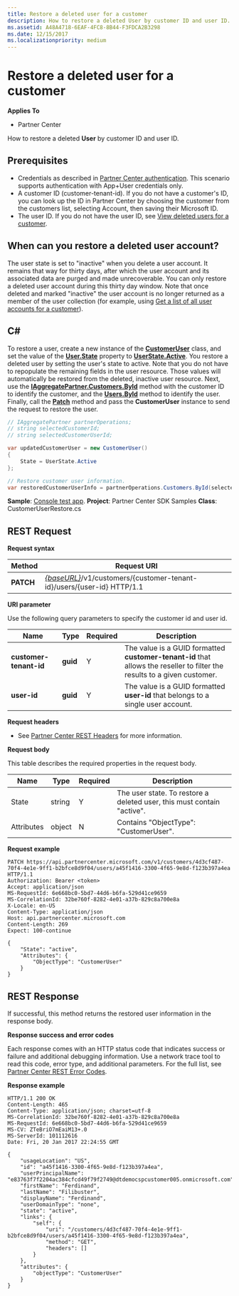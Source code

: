 ```yaml
---
title: Restore a deleted user for a customer
description: How to restore a deleted User by customer ID and user ID.
ms.assetid: A48A4718-6EAF-4FC8-8B44-F3FDCA2B3298
ms.date: 12/15/2017
ms.localizationpriority: medium
---
```


# Restore a deleted user for a customer


**Applies To**

-   Partner Center

How to restore a deleted **User** by customer ID and user ID.

## <span id="Prerequisites"></span><span id="prerequisites"></span><span id="PREREQUISITES"></span>Prerequisites


-   Credentials as described in [Partner Center authentication](partner-center-authentication.md). This scenario supports authentication with App+User credentials only.
-   A customer ID (customer-tenant-id). If you do not have a customer's ID, you can look up the ID in Partner Center by choosing the customer from the customers list, selecting Account, then saving their Microsoft ID.
-   The user ID. If you do not have the user ID, see [View deleted users for a customer](view-a-deleted-user.md).

## <span id="When_can_you_restore_a_deleted_user_account_"></span><span id="when_can_you_restore_a_deleted_user_account_"></span><span id="WHEN_CAN_YOU_RESTORE_A_DELETED_USER_ACCOUNT_"></span>When can you restore a deleted user account?


The user state is set to "inactive" when you delete a user account. It remains that way for thirty days, after which the user account and its associated data are purged and made unrecoverable. You can only restore a deleted user account during this thirty day window. Note that once deleted and marked "inactive" the user account is no longer returned as a member of the user collection (for example, using [Get a list of all user accounts for a customer](get-a-list-of-all-user-accounts-for-a-customer.md)).

## <span id="C_"></span><span id="c_"></span>C#


To restore a user, create a new instance of the [**CustomerUser**](https://docs.microsoft.com/dotnet/api/microsoft.store.partnercenter.models.users.customeruser) class, and set the value of the [**User.State**](https://docs.microsoft.com/dotnet/api/microsoft.store.partnercenter.models.users.user.state) property to [**UserState.Active**](https://docs.microsoft.com/dotnet/api/microsoft.store.partnercenter.models.users.userstate). You restore a deleted user by setting the user's state to active. Note that you do not have to repopulate the remaining fields in the user resource. Those values will automatically be restored from the deleted, inactive user resource. Next, use the [**IAggregatePartner.Customers.ById**](https://docs.microsoft.com/dotnet/api/microsoft.store.partnercenter.customers.icustomercollection.byid) method with the customer ID to identify the customer, and the [**Users.ById**](https://docs.microsoft.com/dotnet/api/microsoft.store.partnercenter.customerusers.icustomerusercollection.byid) method to identify the user. Finally, call the [**Patch**](https://docs.microsoft.com/dotnet/api/microsoft.store.partnercenter.customerusers.icustomeruser.patch) method and pass the **CustomerUser** instance to send the request to restore the user.

``` csharp
// IAggregatePartner partnerOperations;
// string selectedCustomerId;
// string selectedCustomerUserId;

var updatedCustomerUser = new CustomerUser()
{
    State = UserState.Active
};

// Restore customer user information.
var restoredCustomerUserInfo = partnerOperations.Customers.ById(selectedCustomerId).Users.ById(selectedCustomerUserId).Patch(updatedCustomerUser);
```

**Sample**: [Console test app](console-test-app.md). **Project**: Partner Center SDK Samples **Class**: CustomerUserRestore.cs

## <span id="REST_Request"></span><span id="rest_request"></span><span id="REST_REQUEST"></span>REST Request


**Request syntax**

| Method    | Request URI                                                                                            |
|-----------|--------------------------------------------------------------------------------------------------------|
| **PATCH** | [*{baseURL}*](partner-center-rest-urls.md)/v1/customers/{customer-tenant-id}/users/{user-id} HTTP/1.1 |

 

**URI parameter**

Use the following query parameters to specify the customer id and user id.

| Name                   | Type     | Required | Description                                                                                                              |
|------------------------|----------|----------|--------------------------------------------------------------------------------------------------------------------------|
| **customer-tenant-id** | **guid** | Y        | The value is a GUID formatted **customer-tenant-id** that allows the reseller to filter the results to a given customer. |
| **user-id**            | **guid** | Y        | The value is a GUID formatted **user-id** that belongs to a single user account.                                         |

 

**Request headers**

-   See [Partner Center REST Headers](headers.md) for more information.

**Request body**

This table describes the required properties in the request body.

| Name       | Type   | Required | Description                                                            |
|------------|--------|----------|------------------------------------------------------------------------|
| State      | string | Y        | The user state. To restore a deleted user, this must contain "active". |
| Attributes | object | N        | Contains "ObjectType": "CustomerUser".                                 |

 

**Request example**

```http
PATCH https://api.partnercenter.microsoft.com/v1/customers/4d3cf487-70f4-4e1e-9ff1-b2bfce8d9f04/users/a45f1416-3300-4f65-9e8d-f123b397a4ea HTTP/1.1
Authorization: Bearer <token>
Accept: application/json
MS-RequestId: 6e668bc0-5bd7-44d6-b6fa-529d41ce9659
MS-CorrelationId: 32be760f-8282-4e01-a37b-829c8a700e8a
X-Locale: en-US
Content-Type: application/json
Host: api.partnercenter.microsoft.com
Content-Length: 269
Expect: 100-continue

{
    "State": "active",
    "Attributes": {
        "ObjectType": "CustomerUser"
    }
}
```

## <span id="REST_Response"></span><span id="rest_response"></span><span id="REST_RESPONSE"></span>REST Response


If successful, this method returns the restored user information in the response body.

**Response success and error codes**

Each response comes with an HTTP status code that indicates success or failure and additional debugging information. Use a network trace tool to read this code, error type, and additional parameters. For the full list, see [Partner Center REST Error Codes](error-codes.md).

**Response example**

```http
HTTP/1.1 200 OK
Content-Length: 465
Content-Type: application/json; charset=utf-8
MS-CorrelationId: 32be760f-8282-4e01-a37b-829c8a700e8a
MS-RequestId: 6e668bc0-5bd7-44d6-b6fa-529d41ce9659
MS-CV: ZTeBriO7mEaiM13+.0
MS-ServerId: 101112616
Date: Fri, 20 Jan 2017 22:24:55 GMT

{
    "usageLocation": "US",
    "id": "a45f1416-3300-4f65-9e8d-f123b397a4ea",
    "userPrincipalName": "e83763f7f2204ac384cfcd49f79f2749@dtdemocspcustomer005.onmicrosoft.com",
    "firstName": "Ferdinand",
    "lastName": "Filibuster",
    "displayName": "Ferdinand",
    "userDomainType": "none",
    "state": "active",
    "links": {
        "self": {
            "uri": "/customers/4d3cf487-70f4-4e1e-9ff1-b2bfce8d9f04/users/a45f1416-3300-4f65-9e8d-f123b397a4ea",
            "method": "GET",
            "headers": []
        }
    },
    "attributes": {
        "objectType": "CustomerUser"
    }
}
```

 

 




